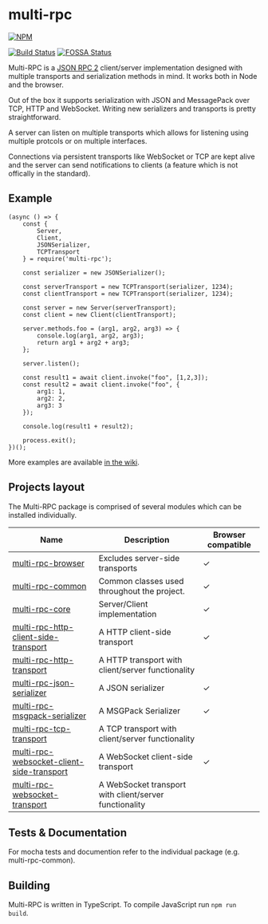 # multi-rpc

[![NPM](https://nodei.co/npm/multi-rpc.png)](https://nodei.co/npm/multi-rpc/)

[![Build Status](https://travis-ci.org/znetstar/multi-rpc.svg?branch=master)](https://travis-ci.org/znetstar/multi-rpc) [![FOSSA Status](https://app.fossa.io/api/projects/git%2Bgithub.com%2Fznetstar%2Fmulti-rpc.svg?type=shield)](https://app.fossa.io/projects/git%2Bgithub.com%2Fznetstar%2Fmulti-rpc?ref=badge_shield)

Multi-RPC is a [JSON RPC 2](https://www.jsonrpc.org/specification) client/server implementation designed with multiple transports and serialization methods in mind. It works both in Node and the browser.

Out of the box it supports serialization with JSON and MessagePack over TCP, HTTP and WebSocket. Writing new serializers and transports is pretty straightforward.

A server can listen on multiple transports which allows for listening using multiple protcols or on multiple interfaces.

Connections via persistent transports like WebSocket or TCP are kept alive and the server can send notifications to clients (a feature which is not offically in the standard). 

## Example

```
(async () => {
    const { 
        Server, 
        Client,
        JSONSerializer,
        TCPTransport
    } = require('multi-rpc');

    const serializer = new JSONSerializer();

    const serverTransport = new TCPTransport(serializer, 1234);
    const clientTransport = new TCPTransport(serializer, 1234);

    const server = new Server(serverTransport);
    const client = new Client(clientTransport);

    server.methods.foo = (arg1, arg2, arg3) => {
        console.log(arg1, arg2, arg3);
        return arg1 + arg2 + arg3;
    };

    server.listen();

    const result1 = await client.invoke("foo", [1,2,3]);
    const result2 = await client.invoke("foo", {
        arg1: 1,
        arg2: 2,
        arg3: 3
    });

    console.log(result1 + result2);

    process.exit();
})();
```

More examples are available [in the wiki](https://github.com/znetstar/multi-rpc/wiki).

## Projects layout

The Multi-RPC package is comprised of several modules which can be installed individually.

| Name                                                                                                               | Description                                            | Browser compatible |
|--------------------------------------------------------------------------------------------------------------------|--------------------------------------------------------|--------------------|
| [multi-rpc-browser](https://github.com/znetstar/multi-rpc-browser)                                                     | Excludes server-side transports                        | ✓                  |
| [multi-rpc-common](https://github.com/znetstar/multi-rpc-common)                                                   | Common classes used throughout the project.            | ✓                  |
| [multi-rpc-core](https://github.com/znetstar/multi-rpc-core)                                                       | Server/Client implementation                           | ✓                  |
| [multi-rpc-http-client-side-transport](https://github.com/znetstar/multi-rpc-http-client-side-transport)                     | A HTTP client-side transport                           | ✓                  |
| [multi-rpc-http-transport](https://github.com/znetstar/multi-rpc-http-transport)                                   | A HTTP transport with client/server functionality      |                    |
| [multi-rpc-json-serializer](https://github.com/znetstar/multi-rpc-json-serializer)                                 | A JSON serializer                                      | ✓                  |
| [multi-rpc-msgpack-serializer](https://github.com/znetstar/multi-rpc-msgpack-serializer)                           | A MSGPack Serializer                                   | ✓                  |
| [multi-rpc-tcp-transport](https://github.com/znetstar/multi-rpc-tcp-transport)                                     | A TCP transport with client/server functionality       |                    |
| [multi-rpc-websocket-client-side-transport](https://github.com/znetstar/multi-rpc-websocket-client-side-transport) | A WebSocket client-side transport                      | ✓                  |
| [multi-rpc-websocket-transport](https://github.com/znetstar/multi-rpc-websocket-transport)                         | A WebSocket transport with client/server functionality |                    |

## Tests & Documentation

For mocha tests and documention refer to the individual package (e.g. multi-rpc-common).

## Building

Multi-RPC is written in TypeScript. To compile JavaScript run `npm run build`.
